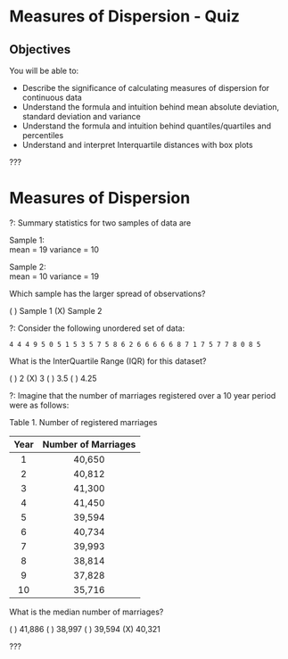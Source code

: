 # Measures of Dispersion - Quiz

## Objectives

You will be able to:

* Describe the significance of calculating measures of dispersion for continuous data
* Understand the formula and intuition behind mean absolute deviation, standard deviation and variance
* Understand the formula and intuition behind quantiles/quartiles and percentiles
* Understand and interpret Interquartile distances with box plots

???

# Measures of Dispersion

?: Summary statistics for two samples of data are

Sample 1:    
mean = 19
variance = 10

Sample 2:    
mean = 10
variance = 19

Which sample has the larger spread of observations?

( ) Sample 1
(X) Sample 2

?: Consider the following unordered set of data:

`4 4 4 9 5 0 5 1 5 3 5 7 5 8 6 2 6 6 6 6 6 8 7 1 7 5 7 7 8 0 8 5`

What is the InterQuartile Range (IQR) for this dataset?

( ) 2
(X) 3
( ) 3.5
( ) 4.25

?: Imagine that the number of marriages registered over a 10 year period were as follows:

Table 1. Number of registered marriages

| Year | Number of Marriages |
|:----:|:-------------------:|
|   1  |        40,650       |
|   2  |        40,812       |
|   3  |        41,300       |
|   4  |        41,450       |
|   5  |        39,594       |
|   6  |        40,734       |
|   7  |        39,993       |
|   8  |        38,814       |
|   9  |        37,828       |
|  10  |        35,716       |

What is the median number of marriages?

( ) 41,886
( ) 38,997
( ) 39,594
(X) 40,321

???
